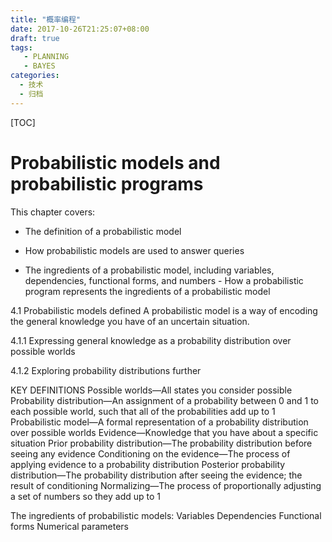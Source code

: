```yaml
---
title: "概率编程"
date: 2017-10-26T21:25:07+08:00
draft: true
tags: 
   - PLANNING
   - BAYES
categories:
  - 技术
  - 归档
---
```


[TOC]

# Probabilistic models and probabilistic programs

This chapter covers:

- The definition of a probabilistic model

- How probabilistic models are used to answer queries

- The ingredients of a probabilistic model, including variables, dependencies, functional 
forms, and numbers - How a probabilistic program represents the ingredients of a probabilistic model

4.1 Probabilistic models defined
A probabilistic model is a way of encoding the general knowledge you have of an uncertain situation.

4.1.1 Expressing general knowledge as a probability distribution over possible worlds

4.1.2 Exploring probability distributions further

KEY DEFINITIONS
Possible worlds—All states you consider possible
Probability distribution—An assignment of a probability between 0 and 1 to
each possible world, such that all of the probabilities add up to 1
Probabilistic model—A formal representation of a probability distribution over
possible worlds
Evidence—Knowledge that you have about a specific situation
Prior probability distribution—The probability distribution before seeing any
evidence
Conditioning on the evidence—The process of applying evidence to a probability
distribution
Posterior probability distribution—The probability distribution after seeing the
evidence; the result of conditioning
Normalizing—The process of proportionally adjusting a set of numbers so they
add up to 1

The ingredients of probabilistic models:
Variables
Dependencies
Functional forms
Numerical parameters
